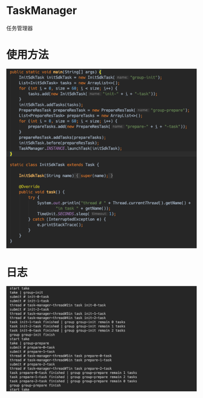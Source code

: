 # TaskManager
任务管理器

# 使用方法
![avatar](/art/WX20201027-172414.png)

# 日志
![avatar](/art/WX20201027-172716.png)
